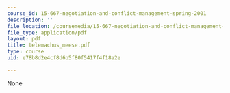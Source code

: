 ```yaml
---
course_id: 15-667-negotiation-and-conflict-management-spring-2001
description: ''
file_location: /coursemedia/15-667-negotiation-and-conflict-management-spring-2001/e78b8d2e4cf8d6b5f80f5417f4f18a2e_telemachus_meese.pdf
file_type: application/pdf
layout: pdf
title: telemachus_meese.pdf
type: course
uid: e78b8d2e4cf8d6b5f80f5417f4f18a2e

---
```

None